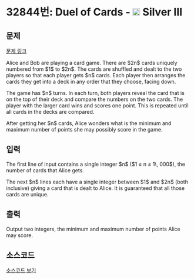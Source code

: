 # 32844번: Duel of Cards - <img src="https://static.solved.ac/tier_small/8.svg" style="height:20px" /> Silver III

<!-- performance -->

<!-- 문제 제출 후 깃허브에 푸시를 했을 때 제출한 코드의 성능이 입력될 공간입니다.-->

<!-- end -->

## 문제

[문제 링크](https://boj.kr/32844)


<p>Alice and Bob are playing a card game. There are $2n$ cards uniquely numbered from $1$ to $2n$. The cards are shuffled and dealt to the two players so that each player gets $n$ cards. Each player then arranges the cards they get into a deck in any order that they choose, facing down.</p>

<p>The game has $n$ turns. In each turn, both players reveal the card that is on the top of their deck and compare the numbers on the two cards. The player with the larger card wins and scores one point. This is repeated until all cards in the decks are compared.</p>

<p>After getting her $n$ cards, Alice wonders what is the minimum and maximum number of points she may possibly score in the game.</p>



## 입력


<p>The first line of input contains a single integer $n$ ($1 ≤ n ≤ 1\, 000$), the number of cards that Alice gets.</p>

<p>The next $n$ lines each have a single integer between $1$ and $2n$ (both inclusive) giving a card that is dealt to Alice. It is guaranteed that all those cards are unique.</p>



## 출력


<p>Output two integers, the minimum and maximum number of points Alice may score.</p>



## 소스코드

[소스코드 보기](Duel%20of%20Cards.cpp)